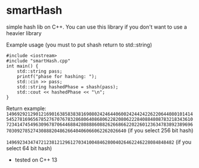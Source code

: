 # smartHash
simple hash lib on C++. You can use this library if you don't want to use a heavier library

Example usage (you must to put shash return to std::string)
```
#include <iostream>
#include "smartHash.cpp"
int main() {
    std::string pass;
    printf("phase for hashing: ");
    std::cin >> pass;
    std::string hashedPhase = shash(pass);
    std::cout << hashedPhase << "\n";
}
```

Return example: ```149692921290121690163858383816908024246440600242442422622064408010141454527816965678527670767832868064086806228208062228408848087832183436107234147454963096787064468842808886088262668662202260123634783892389696703092785274308882048626640406066062262026640``` (if you select 256 bit hash)

```149692343474721238121296127034100484628004026462246228084848482``` (if you select 64 bit hash)

* tested on C++ 13
